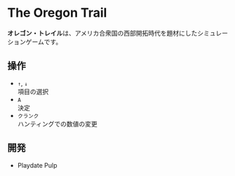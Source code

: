 # The Oregon Trail
**オレゴン・トレイル**は、アメリカ合衆国の西部開拓時代を題材にしたシミュレーションゲームです。

## 操作
- `↑`, `↓`<br>項目の選択
- `A`<br>決定
- `クランク`<br>ハンティングでの数値の変更

## 開発
- Playdate Pulp
